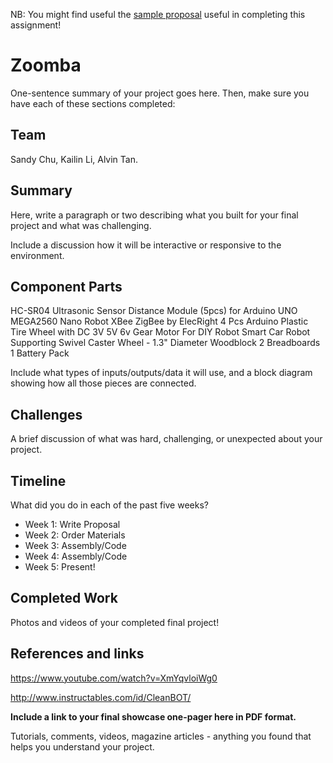 
NB: You might find useful the [sample proposal](http://github.com/zamfi/ucb-jacobs-creative-programming-electronics-spring-2018/blob/master/hw/sample-proposal.md) useful in completing this assignment!

# Zoomba

One-sentence summary of your project goes here. Then, make sure you have each of these sections completed:

## Team

Sandy Chu, Kailin Li, Alvin Tan. 

## Summary

Here, write a paragraph or two describing what you built for your final project and what was challenging. 

Include a discussion how it will be interactive or responsive to the environment.

## Component Parts

HC-SR04 Ultrasonic Sensor Distance Module (5pcs) for Arduino UNO MEGA2560 Nano Robot XBee ZigBee by ElecRight
4 Pcs Arduino Plastic Tire Wheel with DC 3V 5V 6v Gear Motor For DIY Robot Smart Car Robot
Supporting Swivel Caster Wheel - 1.3" Diameter
Woodblock
2 Breadboards
1 Battery Pack

Include what types of inputs/outputs/data it will use, and a block diagram showing how all those pieces are connected.

## Challenges

A brief discussion of what was hard, challenging, or unexpected about your project.

## Timeline

What did you do in each of the past five weeks?

- Week 1: Write Proposal
- Week 2: Order Materials
- Week 3: Assembly/Code
- Week 4: Assembly/Code
- Week 5: Present!

## Completed Work

Photos and videos of your completed final project!

## References and links

https://www.youtube.com/watch?v=XmYqvloiWg0

http://www.instructables.com/id/CleanBOT/

**Include a link to your final showcase one-pager here in PDF format.**

Tutorials, comments, videos, magazine articles - anything you found that helps you understand your project.
